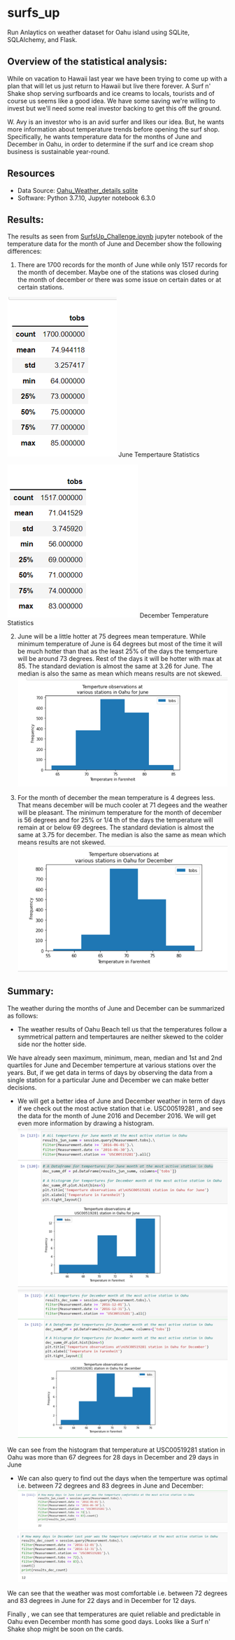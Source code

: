 # surfs_up
 Run Anlaytics on weather dataset for Oahu island using SQLite, SQLAlchemy, and Flask.

## Overview of the statistical analysis:
While on vacation to Hawaii last year we have been trying to come up with a plan that will let us just return to Hawaii but live there forever. A Surf n' Shake shop serving surfboards and ice creams to locals, tourists and of course us seems like a good idea. We have some saving we're willing to invest but we'll need some real investor backing to get this  off the ground.

W. Avy is an investor who is an avid surfer and likes our idea. But, he wants more information about temperature trends before opening the surf shop. Specifically, he wants temperature data for the months of June and December in Oahu, in order to determine if the surf and ice cream shop business is sustainable year-round.

## Resources
* Data Source: [Oahu_Weather_details sqlite](https://github.com/sucharita1/surfs_up/blob/32665b9d431365df56dd64602ec665b0ce3ae0cb/hawaii.sqlite)
* Software: Python 3.7.10, Jupyter notebook 6.3.0

## Results:
The results as seen from [SurfsUp_Challenge.ipynb](https://github.com/sucharita1/surfs_up/blob/8b8d76769730e6394c97a3eec8dec9b3082ccefa/SurfsUp_Challenge.ipynb) jupyter notebook of the temperature data for the month of June and December show the following differences:
1. There are 1700 records for the month of June while only 1517 records for the month of december. Maybe one of the stations was closed during the month of december or there was some issue on certain dates or at certain stations. 

![Jun_tobs](https://github.com/sucharita1/surfs_up/blob/32665b9d431365df56dd64602ec665b0ce3ae0cb/Resources/Jun_tobs.png?raw=true)
June Tempertaure Statistics 

![Dec_tobs](https://github.com/sucharita1/surfs_up/blob/32665b9d431365df56dd64602ec665b0ce3ae0cb/Resources/Dec_tobs.png?raw=true)
December Temperature Statistics

2.  June will be a little hotter at 75 degrees mean temperature. While minimum temperature of June is 64 degrees but most of the time it will be much hotter than that as the least 25% of the days the temperture will be around 73 degrees. Rest of the days it will be hotter with max at 85. The standard deviation is almost the same at 3.26 for June.  The median is also the same as mean which means results are not skewed.
![Jun_temp](https://github.com/sucharita1/surfs_up/blob/32665b9d431365df56dd64602ec665b0ce3ae0cb/Resources/Jun_temp.png?raw=true)

3. For the month of december the  mean temperature is 4 degrees less. That means december will be much cooler at 71 degees and the weather will be pleasant. The minimum temperature for the month of december is 56 degrees and for 25% or 1/4 th of the days the temperature will remain at or below 69 degrees. The standard deviation is almost the same at 3.75 for december. The median is also the same as mean which means results are not skewed.
![Dec_temp](https://github.com/sucharita1/surfs_up/blob/32665b9d431365df56dd64602ec665b0ce3ae0cb/Resources/Dec_temp.png?raw=true)


## Summary:
The weather during the months of June and December can be summarized as follows:
* The weather results of Oahu Beach tell us that the temperatures follow a symmetrical pattern and tempertaures are neither skewed to the colder side nor the hotter side. 

We have already seen maximum, minimum, mean, median and 1st and 2nd quartiles for June and December temperture at various stations over the years. 
But, if we get data in terms of days by observing the data from a single station for a particular June and December we can make better decisions.

* We will get a better idea of June and December weather in term of days if we check out the most active station that i.e. USC00519281 , and see the data for the month of June 2016 and December 2016. We will get even more information by drawing a histogram. 
![June_Query.png](https://github.com/sucharita1/surfs_up/blob/32665b9d431365df56dd64602ec665b0ce3ae0cb/Resources/June_Query.png?raw=true)
![Dec_Query.png](https://github.com/sucharita1/surfs_up/blob/32665b9d431365df56dd64602ec665b0ce3ae0cb/Resources/Dec_Query.png?raw=true)

We can see from the histogram that temperature at USC00519281 station in Oahu was more than 67 degrees for 28 days in December and 29 days in June

* We can also query to find out the days when the temperture was optimal i.e. between 72 degrees and 83 degrees in June and December:
![Most_comfortable_June.png](https://github.com/sucharita1/surfs_up/blob/32665b9d431365df56dd64602ec665b0ce3ae0cb/Resources/Most_comfortable_June.png?raw=true)
![Most_comfortable_Dec.png](https://github.com/sucharita1/surfs_up/blob/32665b9d431365df56dd64602ec665b0ce3ae0cb/Resources/Most_comfortable_Dec.png?raw=true)

We can see that the weather was most comfortable i.e. between 72 degrees and 83 degrees in June for 22 days and in December for 12 days.

Finally , we can see that temperatures are quiet reliable and predictable in Oahu even December month has some good days. Looks like a Surf n' Shake shop might be soon on the cards.


